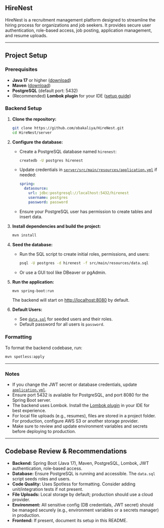 ## HireNest

HireNest is a recruitment management platform designed to streamline the hiring process for organizations and job seekers. It provides secure user authentication, role-based access, job posting, application management, and resume uploads.

---

## Project Setup

### Prerequisites

- **Java 17** or higher ([download](https://adoptopenjdk.net/))
- **Maven** ([download](https://maven.apache.org/download.cgi))
- **PostgreSQL** (default port: 5432)
- (Recommended) **Lombok plugin** for your IDE ([setup guide](https://projectlombok.org/setup/))

### Backend Setup

1. **Clone the repository:**
   ```bash
   git clone https://github.com/obakaliya/HireNest.git
   cd HireNest/server
   ```

2. **Configure the database:**
   - Create a PostgreSQL database named `hirenest`:
     ```bash
     createdb -U postgres hirenest
     ```
   - Update credentials in [`server/src/main/resources/application.yml`](server/src/main/resources/application.yml) if needed:
     ```yaml
     spring:
       datasource:
         url: jdbc:postgresql://localhost:5432/hirenest
         username: postgres
         password: password
     ```
   - Ensure your PostgreSQL user has permission to create tables and insert data.

3. **Install dependencies and build the project:**
   ```bash
   mvn install
   ```

4. **Seed the database:**
   - Run the SQL script to create initial roles, permissions, and users:
     ```bash
     psql -U postgres -d hirenest -f src/main/resources/data.sql
     ```
   - Or use a GUI tool like DBeaver or pgAdmin.

5. **Run the application:**
   ```bash
   mvn spring-boot:run
   ```
   The backend will start on [http://localhost:8080](http://localhost:8080) by default.

6. **Default Users:**
   - See [`data.sql`](server/src/main/resources/data.sql) for seeded users and their roles.
   - Default password for all users is `password`.

### Formatting

To format the backend codebase, run:

```bash
mvn spotless:apply
```

---

### Notes

- If you change the JWT secret or database credentials, update [`application.yml`](server/src/main/resources/application.yml).
- Ensure port 5432 is available for PostgreSQL, and port 8080 for the Spring Boot server.
- The backend uses Lombok. Install the [Lombok plugin](https://projectlombok.org/setup/) in your IDE for best experience.
- For local file uploads (e.g., resumes), files are stored in a project folder. For production, configure AWS S3 or another storage provider.
- Make sure to review and update environment variables and secrets before deploying to production.

---

## Codebase Review & Recommendations

- **Backend:** Spring Boot (Java 17), Maven, PostgreSQL, Lombok, JWT authentication, role-based access.
- **Database:** Ensure PostgreSQL is running and accessible. The `data.sql` script seeds roles and users.
- **Code Quality:** Uses Spotless for formatting. Consider adding unit/integration tests if not present.
- **File Uploads:** Local storage by default; production should use a cloud provider.
- **Environment:** All sensitive config (DB credentials, JWT secret) should be managed securely (e.g., environment variables or a secrets manager) in production.
- **Frontend:** If present, document its setup in this README.
